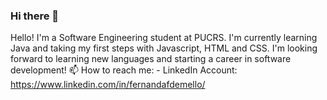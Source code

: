 ### Hi there 👋

Hello! I'm a Software Engineering student at PUCRS.
I'm currently learning Java and taking my first steps with Javascript, HTML and CSS.
I'm looking forward to learning new languages and starting a career in software development!
📫 How to reach me:
    - LinkedIn Account: https://www.linkedin.com/in/fernandafdemello/



